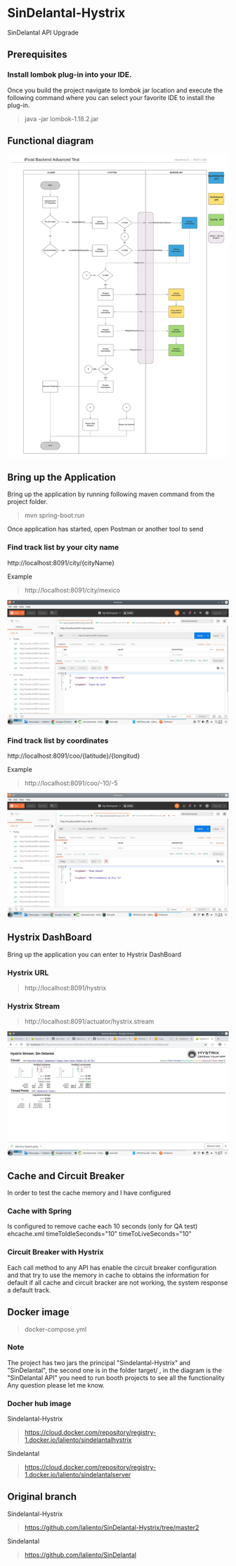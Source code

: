 # SinDelantal-Hystrix
SinDelantal API Upgrade

## Prerequisites

### Install lombok plug-in into your IDE.

Once you build the project navigate to lombok jar location and execute the following command where you can select your favorite IDE to install the plug-in.

> java -jar lombok-1.18.2.jar

## Functional diagram

![Screenshot](DeliverySystem.jpeg)

## Bring up the Application

Bring up the application by running following maven command from the project folder.

> mvn spring-boot:run

Once application has started, open Postman or another tool to send

### Find track list by your city name
http://localhost:8091/city/{cityName}

Example
>http://localhost:8091/city/mexico

![Screenshot](cityName.jpeg)

### Find track list by coordinates
http://localhost:8091/coo/{latitude}/{longitud}

Example
>http://localhost:8091/coo/-10/-5

![Screenshot](coordenates.jpeg)

## Hystrix DashBoard

Bring up the application you can enter to Hystrix DashBoard

### Hystrix URL

> http://localhost:8091/hystrix

### Hystrix Stream

> http://localhost:8091/actuator/hystrix.stream

![Screenshot](HystrixDashBoard.jpeg)

## Cache and Circuit Breaker

In order to test the cache memory and I have configured

### Cache with Spring

Is configured to remove cache each 10 seconds (only for QA test)
ehcache.xml
	timeToIdleSeconds="10" 
	timeToLiveSeconds="10"
### Circuit Breaker with Hystrix
Each call method to any API has enable the circuit breaker configuration and that try to use the memory
in cache to obtains the information for default if all cache and circuit bracker are not working, the system
response a default track.


## Docker image

>docker-compose.yml

### Note

The project has two jars the principal "Sindelantal-Hystrix" and "SinDelantal", the second one is in the folder
target/ , in the diagram is the "SinDelantal API" you need to run booth projects to see all the functionality
Any question please let me know.

### Docher hub image
   
Sindelantal-Hystrix
>https://cloud.docker.com/repository/registry-1.docker.io/laliento/sindelantalhystrix

Sindelantal
>https://cloud.docker.com/repository/registry-1.docker.io/laliento/sindelantalserver

## Original branch

Sindelantal-Hystrix
>https://github.com/laliento/SinDelantal-Hystrix/tree/master2

Sindelantal
>https://github.com/laliento/SinDelantal